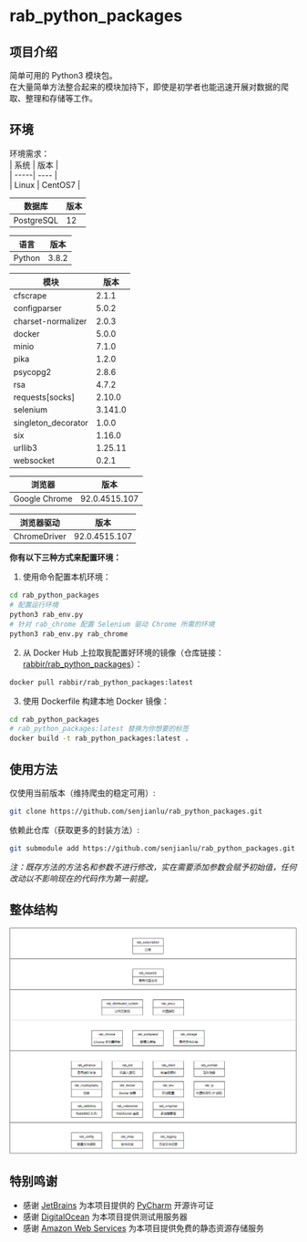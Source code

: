 # rab_python_packages

## 项目介绍  
简单可用的 Python3 模块包。  
在大量简单方法整合起来的模块加持下，即使是初学者也能迅速开展对数据的爬取、整理和存储等工作。  

## 环境
环境需求：  
| 系统 | 版本 |  
| -----| ---- |  
| Linux | CentOS7 |  

| 数据库 | 版本 |  
| -----| ---- |  
| PostgreSQL | 12 |  

| 语言 | 版本 |
| -----| ---- |  
| Python | 3.8.2 |  

| 模块 | 版本 |
| -----| ---- |  
| cfscrape | 2.1.1 |  
| configparser | 5.0.2 |  
| charset-normalizer | 2.0.3 |  
| docker | 5.0.0 |  
| minio | 7.1.0 |  
| pika | 1.2.0 |  
| psycopg2 | 2.8.6 |  
| rsa | 4.7.2 |  
| requests[socks] | 2.10.0 |  
| selenium | 3.141.0 |  
| singleton_decorator | 1.0.0 |  
| six | 1.16.0 |  
| urllib3 | 1.25.11 |  
| websocket | 0.2.1 |  

| 浏览器 | 版本 |  
| ----- | ----- |  
| Google Chrome | 92.0.4515.107 |  

| 浏览器驱动 | 版本 |  
| ----- | ----- |  
| ChromeDriver | 92.0.4515.107 |  

**你有以下三种方式来配置环境：**
1. 使用命令配置本机环境：
```bash
cd rab_python_packages
# 配置运行环境
python3 rab_env.py
# 针对 rab_chrome 配置 Selenium 驱动 Chrome 所需的环境
python3 rab_env.py rab_chrome
```
2. 从 Docker Hub 上拉取我配置好环境的镜像（仓库链接：[rabbir/rab_python_packages](https://hub.docker.com/r/rabbir/rab_python_packages)）：
```bash
docker pull rabbir/rab_python_packages:latest
```
3. 使用 Dockerfile 构建本地 Docker 镜像：
```bash
cd rab_python_packages
# rab_python_packages:latest 替换为你想要的标签
docker build -t rab_python_packages:latest .
```

## 使用方法 
仅使用当前版本（维持爬虫的稳定可用）:
```bash
git clone https://github.com/senjianlu/rab_python_packages.git
```
依赖此仓库（获取更多的封装方法）:
```bash
git submodule add https://github.com/senjianlu/rab_python_packages.git
```
*注：既存方法的方法名和参数不进行修改，实在需要添加参数会赋予初始值，任何改动以不影响现在的代码作为第一前提。*  

## 整体结构
![rab_python_packages](https://raw.githubusercontent.com/senjianlu/imgs/master/20210920190810.png)

## 特别鸣谢
- 感谢 [JetBrains](https://www.jetbrains.com/) 为本项目提供的 [PyCharm](https://www.jetbrains.com/pycharm/) 开源许可证
- 感谢 [DigitalOcean](https://www.digitalocean.com/) 为本项目提供测试用服务器
- 感谢 [Amazon Web Services](https://aws.amazon.com/) 为本项目提供免费的静态资源存储服务